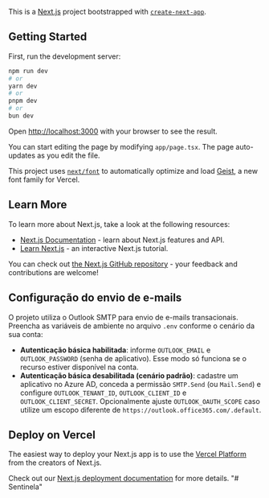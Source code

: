 This is a [Next.js](https://nextjs.org) project bootstrapped with [`create-next-app`](https://nextjs.org/docs/app/api-reference/cli/create-next-app).

## Getting Started

First, run the development server:

```bash
npm run dev
# or
yarn dev
# or
pnpm dev
# or
bun dev
```

Open [http://localhost:3000](http://localhost:3000) with your browser to see the result.

You can start editing the page by modifying `app/page.tsx`. The page auto-updates as you edit the file.

This project uses [`next/font`](https://nextjs.org/docs/app/building-your-application/optimizing/fonts) to automatically optimize and load [Geist](https://vercel.com/font), a new font family for Vercel.

## Learn More

To learn more about Next.js, take a look at the following resources:

- [Next.js Documentation](https://nextjs.org/docs) - learn about Next.js features and API.
- [Learn Next.js](https://nextjs.org/learn) - an interactive Next.js tutorial.

You can check out [the Next.js GitHub repository](https://github.com/vercel/next.js) - your feedback and contributions are welcome!

## Configuração do envio de e-mails

O projeto utiliza o Outlook SMTP para envio de e-mails transacionais. Preencha as variáveis
de ambiente no arquivo `.env` conforme o cenário da sua conta:

- **Autenticação básica habilitada**: informe `OUTLOOK_EMAIL` e `OUTLOOK_PASSWORD` (senha de
  aplicativo). Esse modo só funciona se o recurso estiver disponível na conta.
- **Autenticação básica desabilitada (cenário padrão)**: cadastre um aplicativo no Azure AD,
  conceda a permissão `SMTP.Send` (ou `Mail.Send`) e configure `OUTLOOK_TENANT_ID`,
  `OUTLOOK_CLIENT_ID` e `OUTLOOK_CLIENT_SECRET`. Opcionalmente ajuste
  `OUTLOOK_OAUTH_SCOPE` caso utilize um escopo diferente de
  `https://outlook.office365.com/.default`.

## Deploy on Vercel

The easiest way to deploy your Next.js app is to use the [Vercel Platform](https://vercel.com/new?utm_medium=default-template&filter=next.js&utm_source=create-next-app&utm_campaign=create-next-app-readme) from the creators of Next.js.

Check out our [Next.js deployment documentation](https://nextjs.org/docs/app/building-your-application/deploying) for more details.
"# Sentinela"
